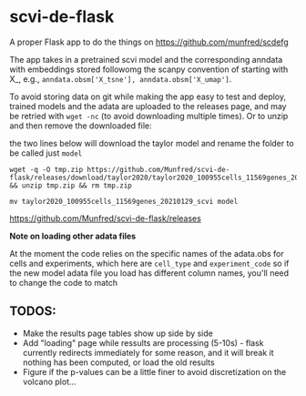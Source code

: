 # scvi-de-flask
A proper Flask app to do the things on https://github.com/munfred/scdefg


The app takes in a pretrained scvi model and the corresponding anndata with embeddings stored followomg the scanpy convention of starting with X_, e.g., `anndata.obsm['X_tsne'], anndata.obsm['X_umap']`. 

To avoid storing data on git while making the app easy to test and deploy, trained models and the adata are uploaded to the releases page, and may be retried with `wget -nc` (to avoid downloading multiple times). Or to unzip and then remove the downloaded file:

the two lines below will download the taylor model and rename the folder to be called just `model`

```
wget -q -O tmp.zip https://github.com/Munfred/scvi-de-flask/releases/download/taylor2020/taylor2020_100955cells_11569genes_20210129_scvi.zip && unzip tmp.zip && rm tmp.zip

mv taylor2020_100955cells_11569genes_20210129_scvi model
```

https://github.com/Munfred/scvi-de-flask/releases


**Note on loading other adata files**

At the moment the code relies on the specific names of the adata.obs for cells and experiments, which here are `cell_type` and `experiment_code` so if the new model adata file you load has different column names, you'll need to change the code to match


## TODOS:
- Make the results page tables show up side by side
- Add "loading" page while ressults are processing (5-10s) - flask currently redirects immediately for some reason, and it will break it nothing has been computed, or load the old results
- Figure if the p-values can be a little finer to avoid discretization on the volcano plot...

